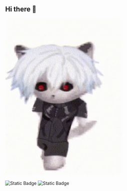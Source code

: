 ## Hi there 👋

<img src="https://github.com/Jobichh/Jobichh/blob/main/zxc-cat.gif" alt="The Unlimited">

![Static Badge](https://img.shields.io/badge/python-red?logo=python)
![Static Badge](https://img.shields.io/badge/dota2-red?logo=dota2)
